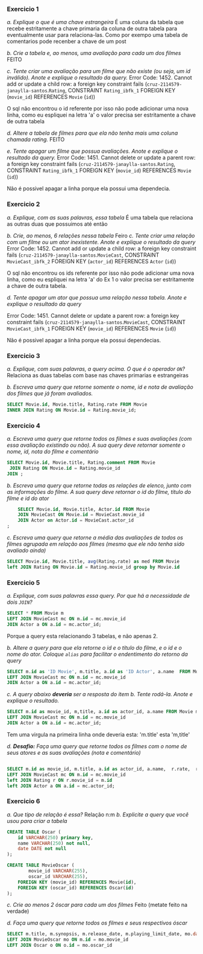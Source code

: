 ### Exercicio 1

*a. Explique o que é uma chave estrangeira*
É uma coluna da tabela que recebe estritamente a chave primaria da coluna de outra tabela para eventualmente usar para relaciona-las. Como por exempo uma tabela de comentarios pode recenber a chave de um post

*b. Crie a tabela e, ao menos, uma avaliação para cada um dos filmes*
FEITO

*c. Tente criar uma avaliação para um filme que não existe (ou seja, um id inválido). Anote e explique o resultado da query.*
Error Code: 1452. Cannot add or update a child row: a foreign key constraint fails (`cruz-2114579-janaylla-santos`.`Rating`, CONSTRAINT `Rating_ibfk_1` FOREIGN KEY (`movie_id`) REFERENCES `Movie` (`id`))

O sql não encontrou o id referente por isso não pode adicionar uma nova linha, como eu espliquei na letra 'a' o valor precisa ser estritamente a chave de outra tabela

*d. Altere a tabela de filmes para que ela não tenha mais uma coluna chamada rating.*
FEITO

*e. Tente apagar um filme que possua avaliações. Anote e explique o resultado da query.*
Error Code: 1451. Cannot delete or update a parent row: a foreign key constraint fails (`cruz-2114579-janaylla-santos`.`Rating`, CONSTRAINT `Rating_ibfk_1` FOREIGN KEY (`movie_id`) REFERENCES `Movie` (`id`))

Não é possivel apagar a linha porque ela possui uma dependecia.

### Exercicio 2

*a. Explique, com as suas palavras, essa tabela*
É uma tabela que relaciona as outras duas que possuimos até então

*b. Crie, ao menos, 6 relações nessa tabela* 
Feiro
*c. Tente criar uma relação com um filme ou um ator inexistente. Anote e explique o resultado da query*
Error Code: 1452. Cannot add or update a child row: a foreign key constraint fails (`cruz-2114579-janaylla-santos`.`MovieCast`, CONSTRAINT `MovieCast_ibfk_2` FOREIGN KEY (`actor_id`) REFERENCES `Actor` (`id`))

O sql não encontrou os ids referente por isso não pode adicionar uma nova linha, como eu espliquei na letra 'a' do Ex 1 o valor precisa ser estritamente a chave de outra tabela.

*d. Tente apagar um ator que possua uma relação nessa tabela. Anote e explique o resultado da query*

Error Code: 1451. Cannot delete or update a parent row: a foreign key constraint fails (`cruz-2114579-janaylla-santos`.`MovieCast`, CONSTRAINT `MovieCast_ibfk_1` FOREIGN KEY (`movie_id`) REFERENCES `Movie` (`id`))

Não é possivel apagar a linha porque ela possui dependecias.

### Exercicio 3

*a. Explique, com suas palavras, a query acima. O que é o operador `ON`?*
Relaciona as duas tabelas com base nas chaves primarias e estrangeiras

*b. Escreva uma query que retorne somente o nome, id e nota de avaliação dos filmes que já foram avaliados.*
```sql
SELECT Movie.id, Movie.title, Rating.rate FROM Movie 
INNER JOIN Rating ON Movie.id = Rating.movie_id;
```
### Exercicio 4
*a. Escreva uma query que retorne todos os filmes e suas avaliações (com essa avaliação existindo ou não). A sua query deve retornar somente o nome, id, nota do filme e comentário*
```sql
SELECT Movie.id, Movie.title, Rating.comment FROM Movie 
 JOIN Rating ON Movie.id = Rating.movie_id
JOIN ;
```

*b. Escreva uma query que retorne todas as relações de elenco, junto com as informações do filme. A sua query deve retornar o id do filme, título do filme e id do ator*
```sql
    SELECT Movie.id, Movie.title, Actor.id FROM Movie 
    JOIN MovieCast ON Movie.id = MovieCast.movie_id
    JOIN Actor on Actor.id = MovieCast.actor_id
;
```
*c. Escreva uma query que retorne a média das avaliações de todos os filmes agrupada em relação aos filmes (mesmo que ele não tenha sido avaliado ainda)*
```sql
SELECT Movie.id, Movie.title, avg(Rating.rate) as med FROM Movie 
left JOIN Rating ON Movie.id = Rating.movie_id group by Movie.id
```

### Exercicio 5

*a. Explique, com suas palavras essa query. Por que há a necessidade de dois `JOIN`?*
```sql
SELECT * FROM Movie m
LEFT JOIN MovieCast mc ON m.id = mc.movie_id
JOIN Actor a ON a.id = mc.actor_id;
```
Porque a query esta relacionando 3 tabelas, e não apenas 2.

*b. Altere a query para que ela retorne o id e o título do filme, e o id e o nome do ator. Coloque `alias` para facilitar o endentimento do retorno da query*
```sql
SELECT m.id as 'ID Movie', m.title, a.id as 'ID Actor', a.name  FROM Movie m
LEFT JOIN MovieCast mc ON m.id = mc.movie_id
JOIN Actor a ON a.id = mc.actor_id;
```
*c. A query abaixo **deveria** ser a resposta do item b. Tente rodá-la. Anote e explique o resultado.*
```sql
SELECT m.id as movie_id, m,title, a.id as actor_id, a.name FROM Movie m
LEFT JOIN MovieCast mc ON m.id = mc.movie_id
JOIN Actor a ON a.id = mc.actor_id;
```
Tem uma virgula na primeira linha onde deveria esta: 'm.title' esta 'm,title'

*d. **Desafio:** Faça uma query que retorne todos os filmes com o nome de seus atores e as suas avaliações (nota e comentário)*
```sql

SELECT m.id as movie_id, m.title, a.id as actor_id, a.name,  r.rate,  r.comment FROM Movie m
LEFT JOIN MovieCast mc ON m.id = mc.movie_id
left JOIN Rating r ON r.movie_id = m.id
left JOIN Actor a ON a.id = mc.actor_id;
```

### Exercicio 6
*a. Que tipo de relação é essa?*
Relação n:m
*b. Explicite a query que você usou para criar a tabela*
```sql
CREATE TABLE Oscar (
	id VARCHAR(250) primary key,
	name VARCHAR(250) not null,
    date DATE not null
);

CREATE TABLE MovieOscar (
		movie_id VARCHAR(255),
		oscar_id VARCHAR(255),
    FOREIGN KEY (movie_id) REFERENCES Movie(id),
    FOREIGN KEY (oscar_id) REFERENCES Oscar(id)
);

```
*c. Crie ao menos 2 óscar para cada um dos filmes* 
Feito (metate feito na verdade)

*d. Faça uma query que retorne todos os filmes e seus respectivos óscar*
```sql
SELECT m.title, m.synopsis, m.release_date, m.playing_limit_date, mo.date, o.name FROM Movie m
LEFT JOIN MovieOscar mo ON m.id = mo.movie_id
LEFT JOIN Oscar o ON o.id = mo.oscar_id
```